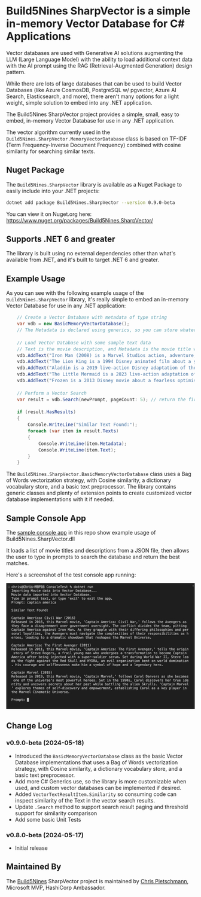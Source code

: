# Build5Nines SharpVector is a simple in-memory Vector Database for C# Applications

Vector databases are used with Generative AI solutions augmenting the LLM (Large Language Model) with the ability to load additional context data with the AI prompt using the RAG (Retrieval-Augmented Generation) design pattern.

While there are lots of large databases that can be used to build Vector Databases (like Azure CosmosDB, PostgreSQL w/ pgvector, Azure AI Search, Elasticsearch, and more), there aren't many options for a light weight, simple solution to embed into any .NET application.

The Build5Nines SharpVector project provides a simple, small, easy to embed, in-memory Vector Database for use in any .NET application.

The vector algorithm currently used in the `Build5Nines.SharpVector.MemoryVectorDatabase` class is based on TF-IDF (Term Frequency-Inverse Document Frequency) combined with cosine similarity for searching similar texts.

## Nuget Package

The `Build5Nines.SharpVector` library is available as a Nuget Package to easily include into your .NET projects:

```bash
dotnet add package Build5Nines.SharpVector --version 0.9.0-beta
```

You can view it on Nuget.org here: <https://www.nuget.org/packages/Build5Nines.SharpVector/>

## Supports .NET 6 and greater

The library is built using no external dependencies other than what's available from .NET, and it's built to target .NET 6 and greater.

## Example Usage

As you can see with the following example usage of the `Build5Nines.SharpVector` library, it's really simple to embed an in-memory Vector Database for use in any .NET application:

```csharp
    // Create a Vector Database with metadata of type string
    var vdb = new BasicMemoryVectorDatabase();
    // The Metadata is declared using generics, so you can store whatever data you need there.

    // Load Vector Database with some sample text data
    // Text is the movie description, and Metadata is the movie title with release year in this example
    vdb.AddText("Iron Man (2008) is a Marvel Studios action, adventure, and sci-fi movie about Tony Stark (Robert Downey Jr.), a billionaire inventor and weapons developer who is kidnapped by terrorists and forced to build a weapon. Instead, Tony uses his ingenuity to build a high-tech suit of armor and escape, becoming the superhero Iron Man. He then returns to the United States to refine the suit and use it to fight crime and terrorism.", "Iron Man (2008)");
    vdb.AddText("The Lion King is a 1994 Disney animated film about a young lion cub named Simba who is the heir to the throne of an African savanna.", "The Lion King (1994)");
    vdb.AddText("Aladdin is a 2019 live-action Disney adaptation of the 1992 animated classic of the same name about a street urchin who finds a magic lamp and uses a genie's wishes to become a prince so he can marry Princess Jasmine.", "Alladin (2019)");
    vdb.AddText("The Little Mermaid is a 2023 live-action adaptation of Disney's 1989 animated film of the same name. The movie is about Ariel, the youngest of King Triton's daughters, who is fascinated by the human world and falls in love with Prince Eric.", "The Little Mermaid");
    vdb.AddText("Frozen is a 2013 Disney movie about a fearless optimist named Anna who sets off on a journey to find her sister Elsa, whose icy powers have trapped their kingdom in eternal winter.", "Frozen (2013)");

    // Perform a Vector Search
    var result = vdb.Search(newPrompt, pageCount: 5); // return the first 5 results

    if (result.HasResults)
    {
        Console.WriteLine("Similar Text Found:");
        foreach (var item in result.Texts)
        {
            Console.WriteLine(item.Metadata);
            Console.WriteLine(item.Text);
        }
    }
```

The `Build5Nines.SharpVector.BasicMemoryVectorDatabase` class uses a Bag of Words vectorization strategy, with Cosine similarity, a dictionary vocabulary store, and a basic text preprocessor. The library contains generic classes and plenty of extension points to create customized vector database implementations with it if needed.

## Sample Console App

The [sample console app](src/ConsoleTest/) in this repo show example usage of Build5Nines.SharpVector.dll

It loads a list of movie titles and descriptions from a JSON file, then allows the user to type in prompts to search the database and return the best matches.

Here's a screenshot of the test console app running:

![](assets/build5nines-sharpvector-console-screenshot.jpg)

## Change Log

### v0.9.0-beta (2024-05-18)

- Introduced the `BasicMemoryVectorDatabase` class as the basic Vector Database implementations that uses a Bag of Words vectorization strategy, with Cosine similarity, a dictionary vocabulary store, and a basic text preprocessor.
- Add more C# Generics use, so the library is more customizable when used, and custom vector databases can be implemented if desired.
- Added `VectorTextResultItem.Similarity` so consuming code can inspect similarity of the Text in the vector search results.
- Update `.Search` method to support search result paging and threshold support for similarity comparison
- Add some basic Unit Tests

### v0.8.0-beta (2024-05-17)

- Initial release

## Maintained By

The [Build5Nines](https://build5nines.com) SharpVector project is maintained by [Chris Pietschmann](https://pietschsoft.com), Microsoft MVP, HashiCorp Ambassador.
